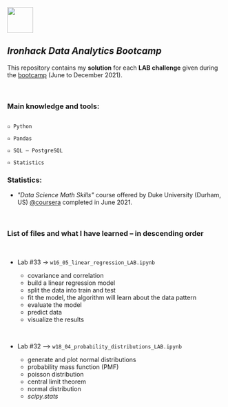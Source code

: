 
<img src="https://bit.ly/2VnXWr2" width="60">

## *Ironhack Data Analytics Bootcamp*

This repository contains my **solution** for each **LAB challenge** given during the [bootcamp](https://www.ironhack.com/) (June to December 2021).

<br>

### Main knowledge and tools:
```

▫️ Python

▫️ Pandas

▫️ SQL – PostgreSQL

▫️ Statistics

```


### Statistics:
* *"Data Science Math Skills"* course offered by Duke University (Durham, US) [@coursera](https://www.coursera.org/learn/datasciencemathskills/home/info) completed in June 2021.

<br>

### List of files and what I have learned – in descending order

<br>

* Lab #33 → `w16_05_linear_regression_LAB.ipynb`

   - covariance and correlation
   - build a linear regression model
   - split the data into train and test
   - fit the model, the algorithm will learn about the data pattern
   - evaluate the model
   - predict data
   - visualize the results

<br>

* Lab #32 ⟶ `w18_04_probability_distributions_LAB.ipynb`

   - generate and plot normal distributions
   - probability mass function (PMF)
   - poisson distribution
   - central limit theorem
   - normal distribution
   - *scipy.stats*

<br>
<br>
